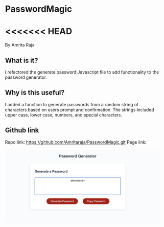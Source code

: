 # PasswordMagic

<<<<<<< HEAD
=======
By Amrita Raja

## What is it?
I refactored the generate password Javascript file to add functionality to the password generator.

## Why is this useful?
I added a function to generate passwords from a random string of characters based on users prompt and confirmation. The strings included upper case, lower case, numbers, and special characters.

## Github link
Repo link:
https://github.com/Amritaraja/PasswordMagic.git
Page link: 



![alt text](Assets/Preview.png?raw=true "Web preview")
